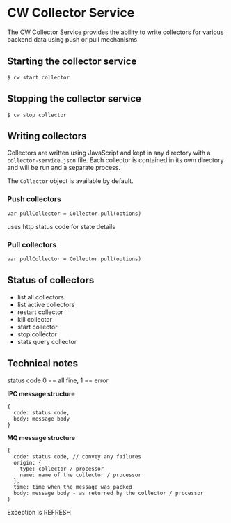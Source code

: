 # CW Collector Service

The CW Collector Service provides the ability to write collectors for various backend data using push or pull mechanisms.

## Starting the collector service

```
$ cw start collector
```

## Stopping the collector service

```
$ cw stop collector
```

## Writing collectors

Collectors are written using JavaScript and kept in any directory with a `collector-service.json` file.
Each collector is contained in its own directory and will be run and a separate process.

The `Collector` object is available by default.

### Push collectors

```
var pullCollector = Collector.pull(options)
```

uses http status code for state details


### Pull collectors
```
var pullCollector = Collector.pull(options)
```

## Status of collectors

* list all collectors
* list active collectors
* restart collector
* kill collector
* start collector
* stop collector
* stats query collector

## Technical notes

status code 0 == all fine, 1 == error

**IPC message structure**

```
{
  code: status code,
  body: message body
}
```

**MQ message structure**

```
{
  code: status code, // convey any failures
  origin: {
    type: collector / processor
    name: name of the collector / processor
  },
  time: time when the message was packed
  body: message body - as returned by the collector / processor
}

```

Exception is REFRESH

